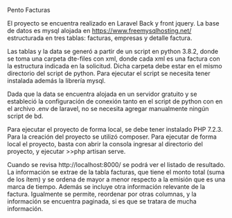 Pento Facturas

El proyecto se encuentra realizado en Laravel Back y front jquery. La base de datos es mysql alojada en https://www.freemysqlhosting.net/ estructurada en tres tablas: facturas, empresas y detalle factura. 


Las tablas y la data se generó a partir de un script en python 3.8.2, donde se toma una carpeta dte-files con xml, donde cada xml es una factura con la estructura indicada en la solicitud. Dicha carpeta debe estar en el mismo directorio del script de python. Para ejecutar el script se necesita tener instalada además la librería mysql.


Dada que la data se encuentra alojada en un servidor gratuito y se estableció la configuración de conexión tanto en el script de python con en el archivo .env de laravel, no se necesita agregar manualmente ningún script de bd.


Para ejecutar el proyecto de forma local, se debe tener instalado PHP 7.2.3. Para la creación del proyecto se utilizó composer. Para ejecutar de forma local el proyecto, basta con abrir la consola ingresar al directorio del proyecto, y ejecutar >>php artisan serve.


Cuando se revisa http://localhost:8000/ se podrá ver el listado de resultado.
La información se extrae de la tabla facturas, que tiene el monto total (suma de los ítem) y se ordena de mayor a menor respecto a la emisión que es una marca de tiempo. Además se incluye otra información relevante de la factura. Igualmente se permite, reordenar por otras columnas, y la información se encuentra paginada, si es que se tratara de mucha información.



